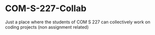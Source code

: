 # COM-S-227-Collab
  Just a place where the students of COM S 227 can collectively work on coding projects (non assignment related)

